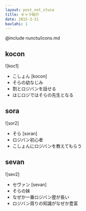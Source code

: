 ```yaml
---
layout: post_not_ctuca
title: キャラ紹介
date: 2015-3-31
bavlahi: 1
---
```

@include nunctu/icons.md

## kocon
![koc1]

- こしょん [kocon]
- そらの幼なじみ
- 割とロジバンを話せる
- はじロジではそらの先生となる

## sora
![sor2]

- そら [soran]
- ロジバン初心者
- こしょんにロジバンを教えてもらう

## sevan
![sev2]

- セヴァン [sevan]
- そらの妹
- なぜか一番ロジバン歴が長い
- ロジバン周りの知識がなぜか豊富
